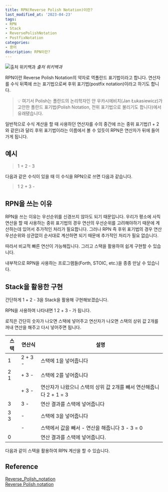 ```yaml
---
title: RPN(Reverse Polish Notation)이란?
last_modified_at: '2023-04-23'
tags:
- RPN
- Stack
- ReversePolishNotation
- PostfixNotation
categories:
- 용어
description: RPN이란?
---
```



![출처 위키백과](https://upload.wikimedia.org/wikipedia/commons/thumb/a/a6/Postfix-dia.svg/125px-Postfix-dia.svg.png)
_출처 위키백과_

RPN이란 Reverse Polish Notation의 약자로 역폴란드 표기법이라고 합니다.  연산자를 수식 뒤쪽에 쓰는 표기법으로써 후위 표기법(postfix notation)이라고 하기도 합니다.

> 💡 여기서 Polish는 폴란드의 논리학자인  얀 우카시에비치(Jan Łukasiewicz)가 고안한 폴란드 표기법(Polish Notation, 전위 표기법으로 불리기도 합니다)에서 유래됐습니다.


일반적으로 수식 계산을 할 때 사용하던 연산자를 수의 중간에 쓰는 중위 표기법(1 + 2와 같은)과 달리 후위 표기법이라는 이름에서 볼 수 있듯이 RPN은 연산자가 뒤에 들어가게 됩니다.

## 예시

> 1 + 2 - 3

다음과 같은 수식이 있을 때 이 수식을 RPN으로 쓰면 다음과 같습니다.

> 1 2 + 3 -

## RPN을 쓰는 이유
RPN을 쓰는 이유는 우선순위를 신경쓰지 않아도 되기 때문입니다.
우리가 평소에 사칙연산을 할 때 사용하는 중위 표기법의 경우 연산의 우선순위를 고려해야하기 때문에 계산하는데 있어서 추가적인 처리가 필요합니다. 그러나 RPN 즉 후위 표기법의 경우 연산 우선순위와 상관없이 순서대로 계산하면 되기 때문에 추가적인 처리가 필요 없습니다.

따라서 비교적 빠른 연산이 가능해집니다.  그리고 스택을 활용하여 쉽게 구현할 수 있습니다.

내부적으로 RPN을 사용하는 프로그램들(Forth, STOIC, etc.)을 종종 만날 수 있습니다.

## Stack을 활용한 구현
간단하게 1 + 2 - 3을 Stack을 활용해 구현해보겠습니다.

RPN을 사용하여 나타내면 1 2 + 3 - 가 됩니다.

로직은 간단히 숫자가 나오면 스택에 넣어주고 연산자가 나오면 스택의 상위 값 2개를 꺼내 연산을 해주고 다시 넣어주면 됩니다.


| 스택 | 연산식 | 설명 |
| -------- | -------- | -------- |
| 1 | 2 + 3 - | 스택에 1을 넣어줍니다 |
| 2<br>1 | + 3 - | 스택에 2를 넣어줍니다 |
|  | + 3 - | 연산자가 나왔으니 스택의 상위 값 2개를 빼서 연산해줍니다 2 + 1 = 3 |
| 3 | 3 - | 연산 결과를 스택에 넣어줍니다 |
| 3<br>3 | - | 스택에 3을 넣어줍니다 |
|  | - | 스택에서 값을 빼서 - 연산을 해줍니다 3 - 3 = 0 |
| 0 |  |연산 결과를 스택에 넣어줍니다. |

다음과 같이 스택을 활용하여 RPN 계산을 할 수 있습니다.

## Reference

[Reverse_Polish_notation](https://en.wikipedia.org/wiki/Reverse_Polish_notation)<br>
[Reverse Polish notation](https://www.joinc.co.kr/w/man/12/ReversePolishNotation)

